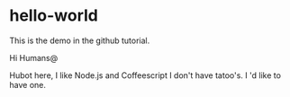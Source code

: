 # hello-world
This is the demo in the github tutorial.

Hi Humans@

Hubot here, I like Node.js and Coffeescript
I don't have tatoo's. I 'd like to have one.
